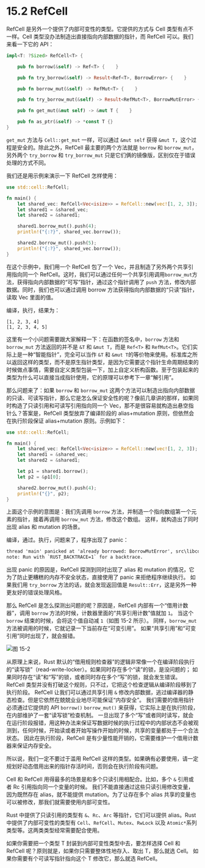 # 15.2 RefCell

RefCell 是另外一个提供了内部可变性的类型。它提供的方式与 Cell 类型有点不一样。Cell 类型没办法制造出直接指向内部数据的指针，而 RefCell 可以。我们来看一下它的 API：

```rust
impl<T: ?Sized> RefCell<T> {

    pub fn borrow(&self) -> Ref<T> {    }

    pub fn try_borrow(&self) -> Result<Ref<T>, BorrowError> {    }

    pub fn borrow_mut(&self) -> RefMut<T> {    }

    pub fn try_borrow_mut(&self) -> Result<RefMut<T>, BorrowMutError> {    }

    pub fn get_mut(&mut self) -> &mut T {    }

    pub fn as_ptr(&self) -> *const T {}
}
```

`get_mut` 方法与 `Cell::get_mut` 一样，可以通过 `&mut self` 获得 `&mut T`，这个过程是安全的。除此之外，RefCell 最主要的两个方法就是 `borrow` 和 `borrow_mut`，另外两个 `try_borrow` 和 `try_borrow_mut` 只是它们俩的镜像版，区别仅在于错误处理的方式不同。

我们还是用示例来演示一下 RefCell 怎样使用：

```rust
use std::cell::RefCell;

fn main() {
    let shared_vec: RefCell<Vec<isize>> = RefCell::new(vec![1, 2, 3]);
    let shared1 = &shared_vec;
    let shared2 = &shared1;

    shared1.borrow_mut().push(4);
    println!("{:?}", shared_vec.borrow());

    shared2.borrow_mut().push(5);
    println!("{:?}", shared_vec.borrow());
}
```

在这个示例中，我们用一个 RefCell 包了一个 Vec，并且制造了另外两个共享引用指向同一个 RefCell。这时，我们可以通过任何一个共享引用调用`borrow_mut`方法，获得指向内部数据的“可写”指针，通过这个指针调用了 `push` 方法，修改内部数据。同时，我们也可以通过调用 borrow 方法获得指向内部数据的“只读”指针，读取 Vec 里面的值。

编译，执行，结果为：

```
[1, 2, 3, 4]
[1, 2, 3, 4, 5]
```

这里有一个小问题需要跟大家解释一下：在函数的签名中，`borrow` 方法和 `borrow_mut` 方法返回的并不是 `&T` 和 `&mut T`，而是 `Ref<T>` 和 `RefMut<T>`。它们实际上是一种“智能指针”，完全可以当作 `&T` 和 `&mut T`的等价物来使用。标准库之所以返回这样的类型，而不是原生指针类型，是因为它需要这个指针生命周期结束的时候做点事情，需要自定义类型包装一下，加上自定义析构函数。至于包装起来的类型为什么可以直接当成指针使用，它的原理可以参考下一章“解引用”。

那么问题来了：如果 `borrow` 和 `borrow_mut` 这两个方法可以制造出指向内部数据的只读、可读写指针，那么它是怎么保证安全性的呢？像前几章讲的那样，如果同时构造了只读引用和可读写引用指向同一个 Vec，那不是很容易就构造出悬空指针么？答案是，RefCell 类型放弃了编译阶段的 alias+mutation 原则，但依然会在执行阶段保证 alias+mutation 原则。示例如下：

```rust
use std::cell::RefCell;

fn main() {
    let shared_vec: RefCell<Vec<isize>> = RefCell::new(vec![1, 2, 3]);
    let shared1 = &shared_vec;
    let shared2 = &shared1;

    let p1 = shared1.borrow();
    let p2 = &p1[0];

    shared2.borrow_mut().push(4);
    println!("{}", p2);
}
```

上面这个示例的意图是：我们先调用 `borrow` 方法，并制造一个指向数组第一个元素的指针，接着再调用 `borrow_mut` 方法，修改这个数组。
这样，就构造出了同时出现 alias 和 mutation 的场景。

编译，通过。执行，问题来了，程序出现了 panic：

```txt
thread 'main' panicked at 'already borrowed: BorrowMutError', src\libcore\result.rs:860:4
note: Run with `RUST_BACKTRACE=1` for a backtrace.
```

出现 panic 的原因是，RefCell 探测到同时出现了 alias 和 mutation 的情况，它为了防止更糟糕的内存不安全状态，直接使用了 panic 来拒绝程序继续执行。
如果我们用 `try_borrow` 方法的话，就会发现返回值是 `Result::Err`，这是另外一种更友好的错误处理风格。

那么 RefCell 是怎么探测出问题的呢？原因是，RefCell 内部有一个“借用计数器”，调用 `borrow` 方法的时候，计数器里面的“共享引用计数”值就加 `1`。
当这个 `borrow` 结束的时候，会将这个值自动减 `1`（如图 15-2 所示）。
同样，`borrow_mut` 方法被调用的时候，它就记录一下当前存在“可变引用”。
如果“共享引用”和“可变引用”同时出现了，就会报错。

![](../images/Image00013.jpg "图 15-2")

从原理上来说，Rust 默认的“借用规则检查器”的逻辑非常像一个在编译阶段执行的“读写锁”（read-write-locker）。如果同时存在多个“读”的锁，是没问题的；
如果同时存在“读”和“写”的锁，或者同时存在多个“写”的锁，就会发生错误。RefCell 类型并没有打破这个规则，只不过，它把这个检查逻辑从编译阶段移到了执行阶段。
RefCell 让我们可以通过共享引用 `&` 修改内部数据，逃过编译器的静态检查。但是它依然在兢兢业业地尽可能保证“内存安全”。
我们需要的借用指针必须通过它提供的 API `borrow()` `borrow_mut()` 来获得，它实际上是在执行阶段，在内部维护了一套“读写锁”检查机制。
一旦出现了多个“写”或者同时读写，就会在运行阶段报错，用这种办法来保证写数据时候的执行过程中的内部状态不会被观测到，任何时候，开始读或者开始写操作开始的时候，共享的变量都处于一个合法状态。
因此在执行阶段，RefCell 是有少量性能开销的，它需要维护一个借用计数器来保证内存安全。

所以说，我们一定不要过于滥用 RefCell 这样的类型。如果确有必要使用，请一定规划好动态借用出来的指针存活时间，否则会在执行阶段有问题。

Cell 和 RefCell 用得最多的场景是和多个只读引用相配合。比如，多个 `&` 引用或者 Rc 引用指向同一个变量的时候。
我们不能直接通过这些只读引用修改变量，因为既然存在 alias，就不能提供 mutation。为了让存在多个 alias 共享的变量也可以被修改，那我们就需要使用内部可变性。

Rust 中提供了只读引用的类型有 `&`、`Rc`、`Arc` 等指针，它们可以提供 alias。Rust 中提供了内部可变性的类型有 `Cell`、`RefCell`、`Mutex`、`RwLock` 以及 `Atomic*`系列类型等。这两类类型经常需要配合使用。

如果你需要把一个类型 T 封装到内部可变性类型中去，要怎样选择 Cell 和 RefCell 呢？原则就是，如果你只需要整体性地存入、取出 T，那么就选 Cell。
如果你需要有个可读写指针指向这个 T 修改它，那么就选 RefCell。
